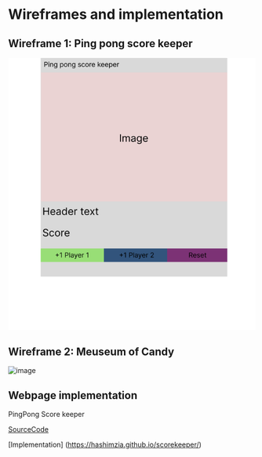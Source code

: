 # Wireframes and implementation
## Wireframe 1: Ping pong score keeper
![Screenshot](wireframe1.png)

## Wireframe 2: Meuseum of Candy
![image](https://user-images.githubusercontent.com/108898519/188317725-8bc4f391-20dc-49e5-9bbe-72824cff9b92.png)

## Webpage implementation
PingPong Score keeper

[SourceCode](/Week1/Assignment2/Webpage)

[Implementation] (https://hashimzia.github.io/scorekeeper/)
